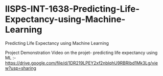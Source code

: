 # llSPS-INT-1638-Predicting-Life-Expectancy-using-Machine-Learning
Predicting Life Expectancy using Machine Learning

Project Demonstration Video on the projet- predicting life expectancy using ML :-
https://drive.google.com/file/d/1DR219LPEY2xf2nblqhU9RBRlbd1Mk3Lg/view?usp=sharing
